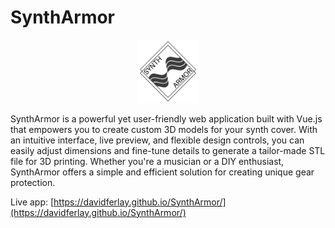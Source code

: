 # SynthArmor

<p align="center">
  <img
    src="public/SynthArmor_logo.png"
    alt="SynthArmor Logo"
    style="width:20%; height:auto;"
  />
</p>

SynthArmor is a powerful yet user-friendly web application built with Vue.js that empowers you to create custom 3D models for your synth cover. With an intuitive interface, live preview, and flexible design controls, you can easily adjust dimensions and fine-tune details to generate a tailor-made STL file for 3D printing. Whether you're a musician or a DIY enthusiast, SynthArmor offers a simple and efficient solution for creating unique gear protection.

Live app: [https://davidferlay.github.io/SynthArmor/](https://davidferlay.github.io/SynthArmor/)
